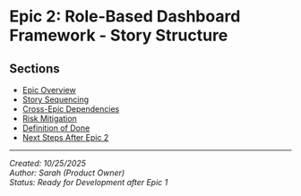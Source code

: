 # Epic 2: Role-Based Dashboard Framework - Story Structure

## Sections

- [Epic Overview](./epic-overview.md)
- [Story Sequencing](./story-sequencing.md)
- [Cross-Epic Dependencies](./cross-epic-dependencies.md)
- [Risk Mitigation](./risk-mitigation.md)
- [Definition of Done](./definition-of-done.md)
- [Next Steps After Epic 2](./next-steps-after-epic-2.md)

---
*Created: 10/25/2025*  
*Author: Sarah (Product Owner)*  
*Status: Ready for Development after Epic 1*
